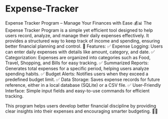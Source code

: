 # Expense-Tracker
Expense Tracker Program – Manage Your Finances with Ease 💰📊 The Expense Tracker Program is a simple yet efficient tool designed to help users record, analyze, and manage their daily expenses effectively. It provides a structured way to keep track of income and spending, ensuring better financial planning and control.
🔹 Features:
✅ Expense Logging: Users can enter daily expenses with details like amount, category, and date.
✅ Categorization: Expenses are organized into categories such as Food, Travel, Shopping, and Bills for easy tracking.
✅ Summarized Reports: Generates total expenses for a specific period, helping users analyze spending habits.
✅ Budget Alerts: Notifies users when they exceed a predefined budget limit.
✅ Data Storage: Saves expense records for future reference, either in a local database (SQLite) or a CSV file.
✅ User-Friendly Interface: Simple input fields and easy-to-use commands for efficient tracking.

This program helps users develop better financial discipline by providing clear insights into their expenses and encouraging smarter budgeting. 🚀💸
